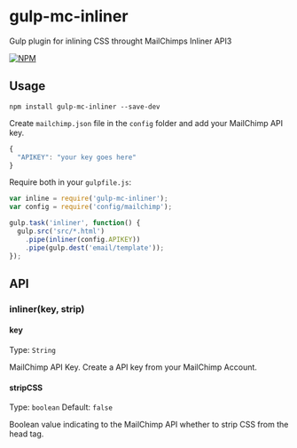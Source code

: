 # gulp-mc-inliner
Gulp plugin for inlining CSS throught MailChimps Inliner API3

[![NPM](https://nodei.co/npm/gulp-mc-inliner.png)](https://npmjs.org/package/gulp-mc-inliner)

## Usage

```shell
npm install gulp-mc-inliner --save-dev
```

Create `mailchimp.json` file in the `config` folder and add your MailChimp API key.

```javascript
{
  "APIKEY": "your key goes here"
}
```

Require both in your `gulpfile.js`:

```javascript
var inline = require('gulp-mc-inliner');
var config = require('config/mailchimp');

gulp.task('inliner', function() {
  gulp.src('src/*.html')
    .pipe(inliner(config.APIKEY))
    .pipe(gulp.dest('email/template'));
});
```

## API

### inliner(key, strip)

#### key
Type: `String`

MailChimp API Key. Create a API key from your MailChimp Account.

#### stripCSS
Type: `boolean`
Default: `false`

Boolean value indicating to the MailChimp API whether to strip CSS from the head tag.

